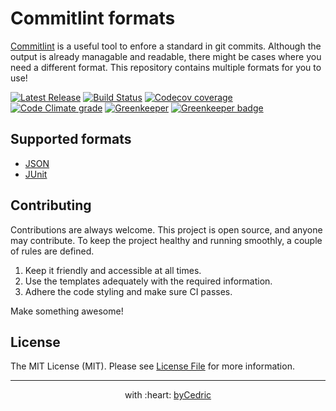 # Commitlint formats

[Commitlint](https://marionebl.github.io/commitlint/) is a useful tool to enfore a standard in git commits.
Although the output is already managable and readable, there might be cases where you need a different format.
This repository contains multiple formats for you to use!

[![Latest Release](https://img.shields.io/github/release/byCedric/Commitlint-Formats/all.svg?style=flat-square)](https://github.com/byCedric/Commitlint-Formats/releases)
[![Build Status](https://img.shields.io/travis/com/byCedric/Commitlint-Formats/develop.svg?style=flat-square)](https://travis-ci.com/byCedric/Commitlint-Formats)
[![Codecov coverage](https://img.shields.io/codecov/c/github/byCedric/Commitlint-Formats/develop.svg?style=flat-square)](https://codecov.io/gh/byCedric/Commitlint-Formats)
[![Code Climate grade](https://img.shields.io/codeclimate/maintainability/byCedric/Commitlint-Formats.svg?style=flat-square)](https://codeclimate.com/github/byCedric/Commitlint-Formats)
[![Greenkeeper](https://img.shields.io/badge/greenkeeper-enabled-brightgreen.svg?style=flat-square)](https://greenkeeper.io/) [![Greenkeeper badge](https://badges.greenkeeper.io/byCedric/Commitlint-Formats.svg)](https://greenkeeper.io/)

## Supported formats

- [JSON](https://github.com/byCedric/Commitlint-Formats/tree/develop/packages/json)
- [JUnit](https://github.com/byCedric/Commitlint-Formats/tree/develop/packages/junit)

## Contributing

Contributions are always welcome.
This project is open source, and anyone may contribute.
To keep the project healthy and running smoothly, a couple of rules are defined.

1. Keep it friendly and accessible at all times.
2. Use the templates adequately with the required information.
3. Adhere the code styling and make sure CI passes.

Make something awesome!

## License

The MIT License (MIT). Please see [License File](LICENSE.md) for more information.

--- ---

<p align="center">
    with :heart: <a href="https://bycedric.com" target="_blank">byCedric</a>
</p>
